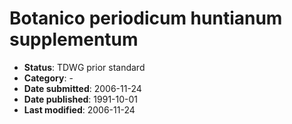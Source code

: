 # Botanico periodicum huntianum supplementum

* **Status**: TDWG prior standard
* **Category**: -
* **Date submitted**: 2006-11-24
* **Date published**: 1991-10-01
* **Last modified**: 2006-11-24

